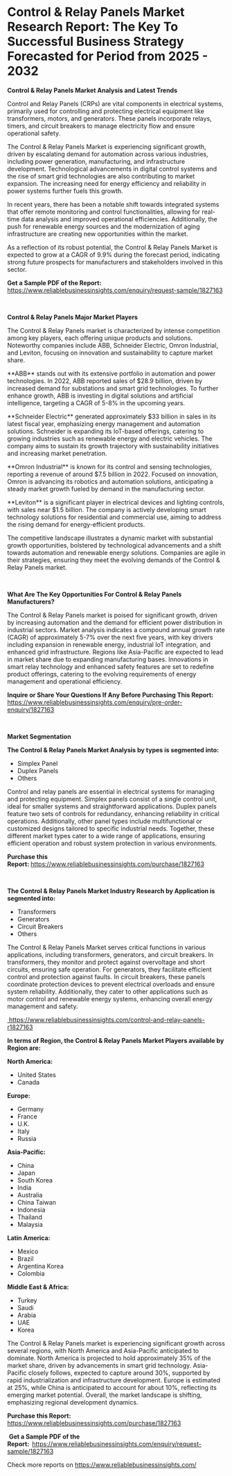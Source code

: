 <p><h1>Control & Relay Panels Market Research Report: The Key To Successful Business Strategy Forecasted for Period from 2025 - 2032</h1></p><p><strong>Control & Relay Panels Market Analysis and Latest Trends</strong></p>
<p><p>Control and Relay Panels (CRPs) are vital components in electrical systems, primarily used for controlling and protecting electrical equipment like transformers, motors, and generators. These panels incorporate relays, timers, and circuit breakers to manage electricity flow and ensure operational safety.</p><p>The Control & Relay Panels Market is experiencing significant growth, driven by escalating demand for automation across various industries, including power generation, manufacturing, and infrastructure development. Technological advancements in digital control systems and the rise of smart grid technologies are also contributing to market expansion. The increasing need for energy efficiency and reliability in power systems further fuels this growth.</p><p>In recent years, there has been a notable shift towards integrated systems that offer remote monitoring and control functionalities, allowing for real-time data analysis and improved operational efficiencies. Additionally, the push for renewable energy sources and the modernization of aging infrastructure are creating new opportunities within the market. </p><p>As a reflection of its robust potential, the Control & Relay Panels Market is expected to grow at a CAGR of 9.9% during the forecast period, indicating strong future prospects for manufacturers and stakeholders involved in this sector.</p></p>
<p><strong>Get a Sample PDF of the Report:&nbsp;</strong> <a href="https://www.reliablebusinessinsights.com/enquiry/request-sample/1827163?utm_campaign=2960&utm_medium=2&utm_source=Github&utm_content=ia&utm_term=06042025&utm_id=control-relay-panels">https://www.reliablebusinessinsights.com/enquiry/request-sample/1827163</a></p>
<p>&nbsp;</p>
<p><strong>Control & Relay Panels Major Market Players</strong></p>
<p><p>The Control & Relay Panels market is characterized by intense competition among key players, each offering unique products and solutions. Noteworthy companies include ABB, Schneider Electric, Omron Industrial, and Leviton, focusing on innovation and sustainability to capture market share.</p><p>**ABB** stands out with its extensive portfolio in automation and power technologies. In 2022, ABB reported sales of $28.9 billion, driven by increased demand for substations and smart grid technologies. To further enhance growth, ABB is investing in digital solutions and artificial intelligence, targeting a CAGR of 5-8% in the upcoming years.</p><p>**Schneider Electric** generated approximately $33 billion in sales in its latest fiscal year, emphasizing energy management and automation solutions. Schneider is expanding its IoT-based offerings, catering to growing industries such as renewable energy and electric vehicles. The company aims to sustain its growth trajectory with sustainability initiatives and increasing market penetration.</p><p>**Omron Industrial** is known for its control and sensing technologies, reporting a revenue of around $7.5 billion in 2022. Focused on innovation, Omron is advancing its robotics and automation solutions, anticipating a steady market growth fueled by demand in the manufacturing sector.</p><p>**Leviton** is a significant player in electrical devices and lighting controls, with sales near $1.5 billion. The company is actively developing smart technology solutions for residential and commercial use, aiming to address the rising demand for energy-efficient products.</p><p>The competitive landscape illustrates a dynamic market with substantial growth opportunities, bolstered by technological advancements and a shift towards automation and renewable energy solutions. Companies are agile in their strategies, ensuring they meet the evolving demands of the Control & Relay Panels market.</p></p>
<p>&nbsp;</p>
<p><strong>What Are The Key Opportunities For Control & Relay Panels Manufacturers?</strong></p>
<p><p>The Control & Relay Panels market is poised for significant growth, driven by increasing automation and the demand for efficient power distribution in industrial sectors. Market analysis indicates a compound annual growth rate (CAGR) of approximately 5-7% over the next five years, with key drivers including expansion in renewable energy, industrial IoT integration, and enhanced grid infrastructure. Regions like Asia-Pacific are expected to lead in market share due to expanding manufacturing bases. Innovations in smart relay technology and enhanced safety features are set to redefine product offerings, catering to the evolving requirements of energy management and operational efficiency.</p></p>
<p><strong>Inquire or Share Your Questions If Any Before Purchasing This Report:</strong> <a href="https://www.reliablebusinessinsights.com/enquiry/pre-order-enquiry/1827163?utm_campaign=2960&utm_medium=2&utm_source=Github&utm_content=ia&utm_term=06042025&utm_id=control-relay-panels">https://www.reliablebusinessinsights.com/enquiry/pre-order-enquiry/1827163</a></p>
<p>&nbsp;</p>
<p><strong>Market Segmentation</strong></p>
<p><strong>The Control & Relay Panels Market Analysis by types is segmented into:</strong></p>
<p><ul><li>Simplex Panel</li><li>Duplex Panels</li><li>Others</li></ul></p>
<p><p>Control and relay panels are essential in electrical systems for managing and protecting equipment. Simplex panels consist of a single control unit, ideal for smaller systems and straightforward applications. Duplex panels feature two sets of controls for redundancy, enhancing reliability in critical operations. Additionally, other panel types include multifunctional or customized designs tailored to specific industrial needs. Together, these different market types cater to a wide range of applications, ensuring efficient operation and robust system protection in various environments.</p></p>
<p><strong>Purchase this Report:&nbsp;</strong><a href="https://www.reliablebusinessinsights.com/purchase/1827163?utm_campaign=2960&utm_medium=2&utm_source=Github&utm_content=ia&utm_term=06042025&utm_id=control-relay-panels">https://www.reliablebusinessinsights.com/purchase/1827163</a></p>
<p>&nbsp;</p>
<p><strong>The Control & Relay Panels Market Industry Research by Application is segmented into:</strong></p>
<p><ul><li>Transformers</li><li>Generators</li><li>Circuit Breakers</li><li>Others</li></ul></p>
<p><p>The Control & Relay Panels Market serves critical functions in various applications, including transformers, generators, and circuit breakers. In transformers, they monitor and protect against overvoltage and short circuits, ensuring safe operation. For generators, they facilitate efficient control and protection against faults. In circuit breakers, these panels coordinate protection devices to prevent electrical overloads and ensure system reliability. Additionally, they cater to other applications such as motor control and renewable energy systems, enhancing overall energy management and safety.</p></p>
<p><a href="https://www.reliablebusinessinsights.com/control-and-relay-panels-r1827163?utm_campaign=2960&utm_medium=2&utm_source=Github&utm_content=ia&utm_term=06042025&utm_id=control-relay-panels">&nbsp;https://www.reliablebusinessinsights.com/control-and-relay-panels-r1827163</a></p>
<p><strong>In terms of Region, the Control & Relay Panels Market Players available by Region are:</strong></p>
<p>
    <p> <strong> North America: </strong>
        <ul>
            <li>United States</li>
            <li>Canada</li>
        </ul>
        </p> 
    <p> <strong> Europe: </strong>
        <ul>
            <li>Germany</li>
            <li>France</li>
            <li>U.K.</li>
            <li>Italy</li>
            <li>Russia</li>
        </ul>
        </p> 
    <p> <strong> Asia-Pacific: </strong>
        <ul>
            <li>China</li>
            <li>Japan</li>
            <li>South Korea</li>
            <li>India</li>
            <li>Australia</li>
            <li>China Taiwan</li>
            <li>Indonesia</li>
            <li>Thailand</li>
            <li>Malaysia</li>
        </ul>
        </p> 
    <p> <strong> Latin America: </strong>
        <ul>
            <li>Mexico</li>
            <li>Brazil</li>
            <li>Argentina Korea</li>
            <li>Colombia</li>
        </ul>
        </p> 
    <p> <strong> Middle East & Africa: </strong>
        <ul>
            <li>Turkey</li>
            <li>Saudi</li>
            <li>Arabia</li>
            <li>UAE</li>
            <li>Korea</li>
        </ul>
    </p>
    </p>
<p><p>The Control & Relay Panels market is experiencing significant growth across several regions, with North America and Asia-Pacific anticipated to dominate. North America is projected to hold approximately 35% of the market share, driven by advancements in smart grid technology. Asia-Pacific closely follows, expected to capture around 30%, supported by rapid industrialization and infrastructure development. Europe is estimated at 25%, while China is anticipated to account for about 10%, reflecting its emerging market potential. Overall, the market landscape is shifting, emphasizing regional development dynamics.</p></p>
<p><strong>Purchase this Report: </strong><a href="https://www.reliablebusinessinsights.com/purchase/1827163?utm_campaign=2960&utm_medium=2&utm_source=Github&utm_content=ia&utm_term=06042025&utm_id=control-relay-panels">https://www.reliablebusinessinsights.com/purchase/1827163</a></p>
<p>&nbsp;<strong>Get a Sample PDF of the Report:&nbsp;&nbsp;</strong><a href="https://www.reliablebusinessinsights.com/enquiry/request-sample/1827163?utm_campaign=2960&utm_medium=2&utm_source=Github&utm_content=ia&utm_term=06042025&utm_id=control-relay-panels">https://www.reliablebusinessinsights.com/enquiry/request-sample/1827163</a></p>
<p><strong></strong></p>
<p>Check more reports on <a href="https://www.reliablebusinessinsights.com/?utm_campaign=2960&utm_medium=2&utm_source=Github&utm_content=ia&utm_term=06042025&utm_id=control-relay-panels">https://www.reliablebusinessinsights.com/</a></p>